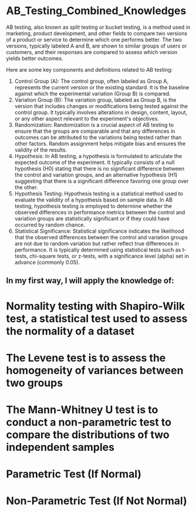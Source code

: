 # AB_Testing_Combined_Knowledges

AB testing, also known as split testing or bucket testing, is a method used in marketing, product development, and other fields to compare two versions of a product or service to determine which one performs better. The two versions, typically labeled A and B, are shown to similar groups of users or customers, and their responses are compared to assess which version yields better outcomes.

Here are some key components and definitions related to AB testing:
1) Control Group (A): The control group, often labeled as Group A, represents the current version or the existing standard. It is the baseline against which the experimental variation (Group B) is compared.
2) Variation Group (B): The variation group, labeled as Group B, is the version that includes changes or modifications being tested against the control group. It typically involves alterations in design, content, layout, or any other aspect relevant to the experiment's objectives.
3) Randomization: Randomization is a crucial aspect of AB testing to ensure that the groups are comparable and that any differences in outcomes can be attributed to the variations being tested rather than other factors. Random assignment helps mitigate bias and ensures the validity of the results.
4) Hypothesis: In AB testing, a hypothesis is formulated to articulate the expected outcome of the experiment. It typically consists of a null hypothesis (H0) stating that there is no significant difference between the control and variation groups, and an alternative hypothesis (H1) suggesting that there is a significant difference favoring one group over the other.
5) Hypothesis Testing: Hypothesis testing is a statistical method used to evaluate the validity of a hypothesis based on sample data. In AB testing, hypothesis testing is employed to determine whether the observed differences in performance metrics between the control and variation groups are statistically significant or if they could have occurred by random chance.
6) Statistical Significance: Statistical significance indicates the likelihood that the observed differences between the control and variation groups are not due to random variation but rather reflect true differences in performance. It is typically determined using statistical tests such as t-tests, chi-square tests, or z-tests, with a significance level (alpha) set in advance (commonly 0.05).

## In my first way, I will apply the knowledge of:
# Normality testing with Shapiro-Wilk test, a statistical test used to assess the normality of a dataset
# The Levene test is to assess the homogeneity of variances between two groups
# The Mann-Whitney U test is to conduct a non-parametric test to compare the distributions of two independent samples
# Parametric Test (If Normal)
# Non-Parametric Test (If Not Normal)

